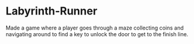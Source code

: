 # Labyrinth-Runner
Made a game where a player goes through a maze collecting coins and navigating around to find a key to unlock the door to get to the finish line.
